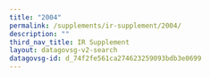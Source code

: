 ```yaml
---
title: "2004"
permalink: /supplements/ir-supplement/2004/
description: ""
third_nav_title: IR Supplement
layout: datagovsg-v2-search
datagovsg-id: d_74f2fe561ca274623259093bdb3e0699
---
```

